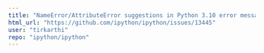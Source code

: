 ```yaml
---
title: "NameError/AttributeError suggestions in Python 3.10 error messages"
html_url: "https://github.com/ipython/ipython/issues/13445"
user: "tirkarthi"
repo: "ipython/ipython"
---
```


